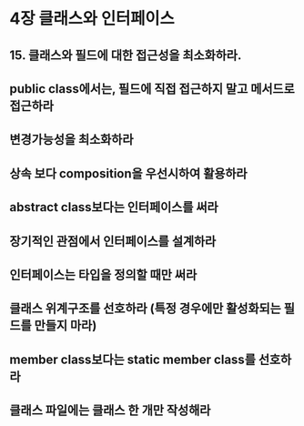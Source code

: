 # 4장 클래스와 인터페이스
## 15. 클래스와 필드에 대한 접근성을 최소화하라.


## public class에서는, 필드에 직접 접근하지 말고 메서드로 접근하라

## 변경가능성을 최소화하라

## 상속 보다 composition을 우선시하여 활용하라

## abstract class보다는 인터페이스를 써라

## 장기적인 관점에서 인터페이스를 설계하라

## 인터페이스는 타입을 정의할 때만 써라

## 클래스 위계구조를 선호하라 (특정 경우에만 활성화되는 필드를 만들지 마라)

## member class보다는 static member class를 선호하라

## 클래스 파일에는 클래스 한 개만 작성해라
